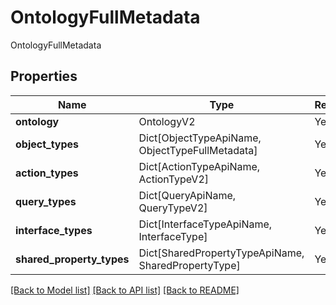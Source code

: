 # OntologyFullMetadata

OntologyFullMetadata

## Properties
| Name | Type | Required | Description |
| ------------ | ------------- | ------------- | ------------- |
**ontology** | OntologyV2 | Yes |  |
**object_types** | Dict[ObjectTypeApiName, ObjectTypeFullMetadata] | Yes |  |
**action_types** | Dict[ActionTypeApiName, ActionTypeV2] | Yes |  |
**query_types** | Dict[QueryApiName, QueryTypeV2] | Yes |  |
**interface_types** | Dict[InterfaceTypeApiName, InterfaceType] | Yes |  |
**shared_property_types** | Dict[SharedPropertyTypeApiName, SharedPropertyType] | Yes |  |


[[Back to Model list]](../../../README.md#models-v2-link) [[Back to API list]](../../../README.md#apis-v2-link) [[Back to README]](../../../README.md)
